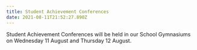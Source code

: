 ```yaml
---
title: Student Achievement Conferences
date: 2021-08-11T21:52:27.890Z
---
```

Student Achievement Conferences will be held in our School Gymnasiums on Wednesday 11 August and Thursday 12 August.

